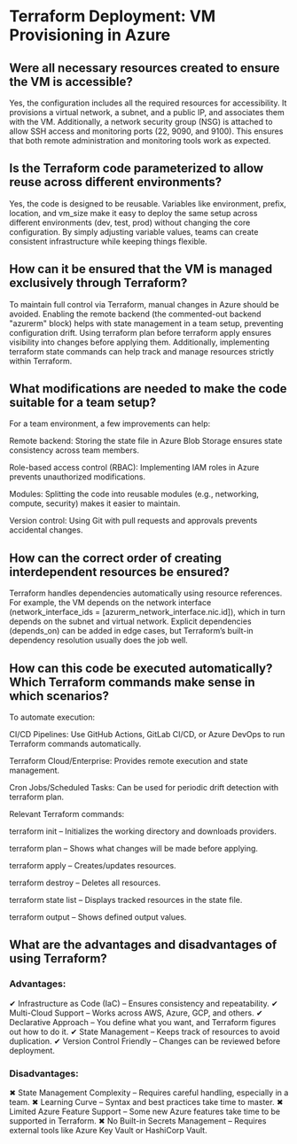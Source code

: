 # Terraform Deployment: VM Provisioning in Azure

## Were all necessary resources created to ensure the VM is accessible?
Yes, the configuration includes all the required resources for accessibility. It provisions a virtual network, a subnet, and a public IP, and associates them with the VM. Additionally, a network security group (NSG) is attached to allow SSH access and monitoring ports (22, 9090, and 9100). This ensures that both remote administration and monitoring tools work as expected.

## Is the Terraform code parameterized to allow reuse across different environments?
Yes, the code is designed to be reusable. Variables like environment, prefix, location, and vm_size make it easy to deploy the same setup across different environments (dev, test, prod) without changing the core configuration. By simply adjusting variable values, teams can create consistent infrastructure while keeping things flexible.

## How can it be ensured that the VM is managed exclusively through Terraform?
To maintain full control via Terraform, manual changes in Azure should be avoided. Enabling the remote backend (the commented-out backend "azurerm" block) helps with state management in a team setup, preventing configuration drift. Using terraform plan before terraform apply ensures visibility into changes before applying them. Additionally, implementing terraform state commands can help track and manage resources strictly within Terraform.

## What modifications are needed to make the code suitable for a team setup?
For a team environment, a few improvements can help:

Remote backend: Storing the state file in Azure Blob Storage ensures state consistency across team members.

Role-based access control (RBAC): Implementing IAM roles in Azure prevents unauthorized modifications.

Modules: Splitting the code into reusable modules (e.g., networking, compute, security) makes it easier to maintain.

Version control: Using Git with pull requests and approvals prevents accidental changes.

## How can the correct order of creating interdependent resources be ensured?
Terraform handles dependencies automatically using resource references. For example, the VM depends on the network interface (network_interface_ids = [azurerm_network_interface.nic.id]), which in turn depends on the subnet and virtual network. Explicit dependencies (depends_on) can be added in edge cases, but Terraform’s built-in dependency resolution usually does the job well.

## How can this code be executed automatically? Which Terraform commands make sense in which scenarios?
To automate execution:

CI/CD Pipelines: Use GitHub Actions, GitLab CI/CD, or Azure DevOps to run Terraform commands automatically.

Terraform Cloud/Enterprise: Provides remote execution and state management.

Cron Jobs/Scheduled Tasks: Can be used for periodic drift detection with terraform plan.

Relevant Terraform commands:

terraform init – Initializes the working directory and downloads providers.

terraform plan – Shows what changes will be made before applying.

terraform apply – Creates/updates resources.

terraform destroy – Deletes all resources.

terraform state list – Displays tracked resources in the state file.

terraform output – Shows defined output values.

## What are the advantages and disadvantages of using Terraform?
### Advantages:
✔ Infrastructure as Code (IaC) – Ensures consistency and repeatability.
✔ Multi-Cloud Support – Works across AWS, Azure, GCP, and others.
✔ Declarative Approach – You define what you want, and Terraform figures out how to do it.
✔ State Management – Keeps track of resources to avoid duplication.
✔ Version Control Friendly – Changes can be reviewed before deployment.

### Disadvantages:
✖ State Management Complexity – Requires careful handling, especially in a team.
✖ Learning Curve – Syntax and best practices take time to master.
✖ Limited Azure Feature Support – Some new Azure features take time to be supported in Terraform.
✖ No Built-in Secrets Management – Requires external tools like Azure Key Vault or HashiCorp Vault.